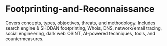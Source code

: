 # Footprinting-and-Reconnaissance
Covers concepts, types, objectives, threats, and methodology. Includes search engine &amp; SHODAN footprinting, Whois, DNS, network/email tracing, social engineering, dark web OSINT, AI-powered techniques, tools, and countermeasures.
